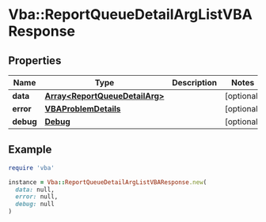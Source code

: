 # Vba::ReportQueueDetailArgListVBAResponse

## Properties

| Name | Type | Description | Notes |
| ---- | ---- | ----------- | ----- |
| **data** | [**Array&lt;ReportQueueDetailArg&gt;**](ReportQueueDetailArg.md) |  | [optional] |
| **error** | [**VBAProblemDetails**](VBAProblemDetails.md) |  | [optional] |
| **debug** | [**Debug**](Debug.md) |  | [optional] |

## Example

```ruby
require 'vba'

instance = Vba::ReportQueueDetailArgListVBAResponse.new(
  data: null,
  error: null,
  debug: null
)
```

